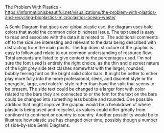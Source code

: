 The Problem With Plastics - https://informationisbeautiful.net/visualizations/the-problem-with-plastics-and-recycling-bioplastics-microplastics-ocean-waste/

A Senki Diagram that goes over global plastic use, the diagram uses bold colors that avoid the common color blindness issue. The text used is easy to read and associate with the data it is related to. The additional comments off to the side are interesting and relevant to the data being described with distracting from the main points. The top down structure of the graphic is easy to follow and relate to our common understanding of resource flow. Total amounts are listed to give context to the percentages used. I'm not sure the font used is entirely the right choice, as the thin and discreet nature of the light grey side text clashes somewhat with the larger, rounded, bubbly feeling font on the bright solid color bars. It might be better to either play more fully into the more professional, sleek, and discreet style or thr energetic, large, and colorful style rather than have the split that seems to be present. The side text could be changed to a larger font with color related to the bars they are connected to or the font for the text on the bars could be changed into something less bubble and rounded. One possible addition that might improve the graphic would be a breakdown of where plastic is being used and recycled, as values could differ greatly from continent to continent or country to country. Another possibility would be to illustrate how plastic use has changed over time, possibly though a number of side-by-side Senki Diagrams.
